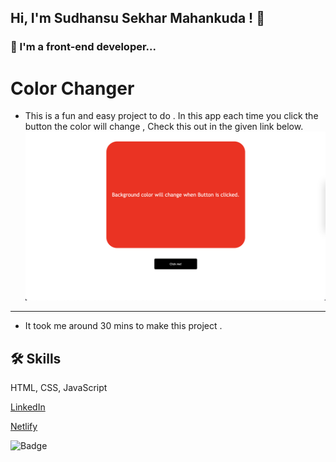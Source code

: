 ## Hi, I'm Sudhansu Sekhar Mahankuda ! 👋


### 🚀 I'm a front-end developer...



# Color Changer

- This is a fun and easy project to do . In this app each time you click the button the color will change , Check this out in the given link below.
![Screenshot](./Image/ColorChanger.png "Template Screenshot")


---




- It took me around  30 mins to make this project .



## 🛠 Skills
HTML, CSS, JavaScript

[LinkedIn](https://www.linkedin.com/in/sud-sekhar/)

[Netlify](https://color-changer-sud.netlify.app/)

![Badge](https://img.shields.io/badge/Netlify-Link-green)